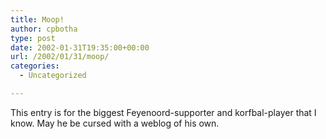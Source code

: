 ```yaml
---
title: Moop!
author: cpbotha
type: post
date: 2002-01-31T19:35:00+00:00
url: /2002/01/31/moop/
categories:
  - Uncategorized

---
```

This entry is for the biggest Feyenoord-supporter and korfbal-player that I know. May he be cursed with a weblog of his own.